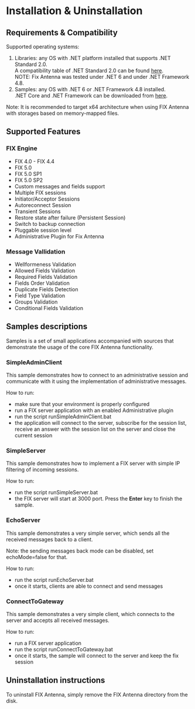 # Installation & Uninstallation
## Requirements & Compatibility

Supported operating systems:

1. Libraries: any OS with .NET platform installed that supports .NET Standard 2.0. </br>
   A compatibility table of .NET Standard 2.0 can be found [here](https://docs.microsoft.com/en-us/dotnet/standard/net-standard#net-implementation-support).</br>
   NOTE: Fix Antenna was tested under .NET 6 and under .NET Framework 4.8.
2. Samples: any OS with .NET 6 or .NET Framework 4.8 installed. </br>
   .NET Core and .NET Framework can be downloaded from [here](https://dotnet.microsoft.com/download).

Note:
It is recommended to target x64 architecture when using FIX Antenna with storages based on memory-mapped files.

## Supported Features

### FIX Engine
* FIX 4.0 - FIX 4.4
* FIX 5.0
* FIX 5.0 SP1
* FIX 5.0 SP2
* Custom messages and fields support
* Multiple FIX sessions
* Initiator/Acceptor Sessions
* Autoreconnect Session
* Transient Sessions
* Restore state after failure (Persistent Session)
* Switch to backup connection
* Pluggable session level
* Administrative Plugin for Fix Antenna

### Message Vallidation
* Wellformeness Validation
* Allowed Fields Validation
* Required Fields Validation
* Fields Order Validation
* Duplicate Fields Detection	
* Field Type Validation	
* Groups Validation	
* Conditional Fields Validation

## Samples descriptions

Samples is a set of small applications accompanied with sources that
demonstrate the usage of the core FIX Antenna functionality.

### SimpleAdminClient
This sample demonstrates how to connect to an administrative session and communicate with it using the implementation of administrative messages.

How to run:
- make sure that your environment is properly configured
- run a FIX server application with an enabled Administrative plugin
- run the script runSimpleAdminClient.bat
- the application will connect to the server, subscribe for the session list, receive an answer with the session list on the server and close the current session

### SimpleServer
This sample demonstrates how to implement a FIX server with simple IP filtering of incoming sessions.

How to run:
- run the script runSimpleServer.bat
- the FIX server will start at 3000 port. Press the **Enter** key to finish the sample.

### EchoServer
This sample demonstrates a very simple server, which sends all the received messages back to a client.

Note: the sending messages back mode can be disabled, set echoMode=false for that.

How to run:
- run the script runEchoServer.bat
- once it starts, clients are able to connect and send messages

### ConnectToGateway
This sample demonstrates a very simple client, which connects to the server and accepts all received messages.

How to run:
- run a FIX server application
- run the script runConnectToGateway.bat
- once it starts, the sample will connect to the server and keep the fix session

## Uninstallation instructions
To uninstall FIX Antenna, simply remove the FIX Antenna directory from the disk. 
